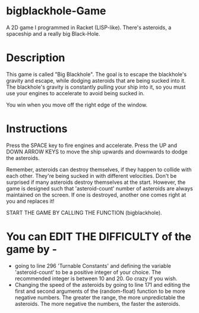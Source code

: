 # bigblackhole-Game
A 2D game I programmed in Racket (LISP-like). There's asteroids, a spaceship and a really big Black-Hole.

# Description

This game is called "Big Blackhole". The goal is to escape the blackhole's gravity and escape, while dodging asteroids that are being sucked into it. The blackhole's gravity is constantly pulling your ship into it, so you must use your engines to accelerate to avoid being sucked in.

You win when you move off the right edge of the window.

# Instructions

Press the SPACE key to fire engines and accelerate. 
Press the UP and DOWN ARROW KEYS to move the ship upwards and downwards to dodge the asteroids.

Remember, asteroids can destroy themselves, if they happen to collide with each other. They're being sucked in with different velocities. Don't be surprised if many asteroids destroy themselves at the start. However, the game is designed such that 'asteroid-count' number of asteroids are always maintained on the screen. If one is destroyed, another one comes right at you and replaces it!

START THE GAME BY CALLING THE FUNCTION (bigblackhole).

# You can EDIT THE DIFFICULTY of the game by -
- going to line 296 'Turnable Constants' and defining the variable 'asteroid-count' to be a positive integer of your choice. The recommended integer is between 10 and 20. Go crazy if you wish.
- Changing the speed of the asteroids by going to line 171 and editing the first and second arguments of the (random-float) function to be more negative numbers. The greater the range, the more unpredictable the asteroids. The more negative the numbers, the faster the asteroids.
